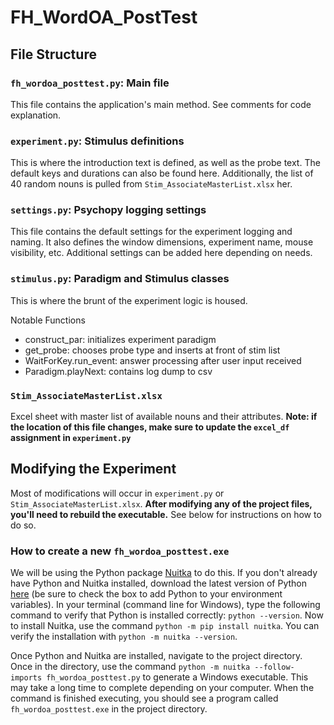# FH_WordOA_PostTest

## File Structure

### `fh_wordoa_posttest.py`: Main file

This file contains the application's main method. See comments for code explanation.

### `experiment.py`: Stimulus definitions

This is where the introduction text is defined, as well as the probe text. The default keys and durations can also be found here.
Additionally, the list of 40 random nouns is pulled from `Stim_AssociateMasterList.xlsx` her.

### `settings.py`: Psychopy logging settings

This file contains the default settings for the experiment logging and naming. It also defines the window dimensions, experiment name, mouse visibility, etc.
Additional settings can be added here depending on needs.

### `stimulus.py`: Paradigm and Stimulus classes

This is where the brunt of the experiment logic is housed.

Notable Functions

- construct_par: initializes experiment paradigm
- get_probe: chooses probe type and inserts at front of stim list
- WaitForKey.run_event: answer processing after user input received
- Paradigm.playNext: contains log dump to csv

### `Stim_AssociateMasterList.xlsx`

Excel sheet with master list of available nouns and their attributes. **Note: if the location of this file changes, make sure to update the `excel_df` assignment in `experiment.py`**

## Modifying the Experiment

Most of modifications will occur in `experiment.py` or `Stim_AssociateMasterList.xlsx`. **After modifying any of the project files, you'll need to rebuild the executable.** See below for instructions on how to do so. 

### How to create a new `fh_wordoa_posttest.exe`

We will be using the Python package [Nuitka](https://nuitka.net/doc/user-manual.html) to do this. If you don't already have Python and Nuitka installed, download the latest version of Python [here](https://www.python.org/downloads/) (be sure to check the box to add Python to your environment variables). In your terminal (command line for Windows), type the following command to verify that Python is installed correctly: `python --version`. Now to install Nuitka, use the command `python -m pip install nuitka`. You can verify the installation with `python -m nuitka --version`. 

Once Python and Nuitka are installed, navigate to the project directory. Once in the directory, use the command `python -m nuitka --follow-imports fh_wordoa_posttest.py` to generate a Windows executable. This may take a long time to complete depending on your computer. When the command is finished executing, you should see a program called `fh_wordoa_posttest.exe` in the project directory.
